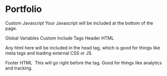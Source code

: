 # Portfolio

Custom Javascript
Your Javascript will be included at the bottom of the page.

Global Variables
Custom Include Tags
Header HTML

Any html here will be included in the head tag, which is good for things like meta tags and loading external CSS or JS.

Footer HTML
​
This will go right before the </body> tag. Good for things like analytics and tracking.
